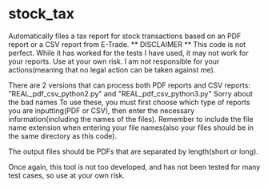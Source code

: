 # stock_tax
Automatically files a tax report for stock transactions based on an PDF report or a CSV report from E-Trade.
** DISCLAIMER **
This code is not perfect. While it has worked for the tests I have used, it may not work for your reports. Use at your own risk. I am not responsible for your actions(meaning that no legal action can be taken against me).


There are 2 versions that can process both PDF reports and CSV reports: "REAL_pdf_csv_python2.py" and "REAL_pdf_csv_python3.py"
Sorry about the bad names
To use these, you must first choose which type of reports you are inputting(PDF or CSV), then enter the necessary information(including the names of the files). Remember to include the file name extension when entering your file names(also your files should be in the same directory as this code).

The output files should be PDFs that are separated by length(short or long).

Once again, this tool is not too developed, and has not been tested for many test cases, so use at your own risk.
